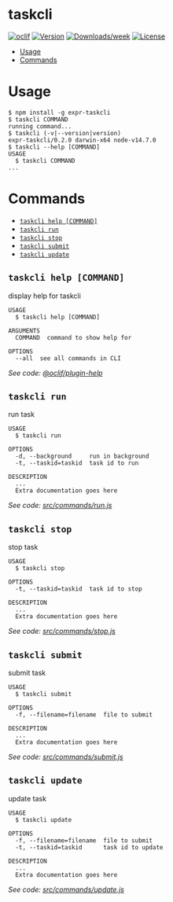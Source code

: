 taskcli
=======



[![oclif](https://img.shields.io/badge/cli-oclif-brightgreen.svg)](https://oclif.io)
[![Version](https://img.shields.io/npm/v/taskcli.svg)](https://npmjs.org/package/taskcli)
[![Downloads/week](https://img.shields.io/npm/dw/taskcli.svg)](https://npmjs.org/package/taskcli)
[![License](https://img.shields.io/npm/l/taskcli.svg)](https://github.com/yjhatfdu/taskcli/blob/master/package.json)

<!-- toc -->
* [Usage](#usage)
* [Commands](#commands)
<!-- tocstop -->
# Usage
<!-- usage -->
```sh-session
$ npm install -g expr-taskcli
$ taskcli COMMAND
running command...
$ taskcli (-v|--version|version)
expr-taskcli/0.2.0 darwin-x64 node-v14.7.0
$ taskcli --help [COMMAND]
USAGE
  $ taskcli COMMAND
...
```
<!-- usagestop -->
# Commands
<!-- commands -->
* [`taskcli help [COMMAND]`](#taskcli-help-command)
* [`taskcli run`](#taskcli-run)
* [`taskcli stop`](#taskcli-stop)
* [`taskcli submit`](#taskcli-submit)
* [`taskcli update`](#taskcli-update)

## `taskcli help [COMMAND]`

display help for taskcli

```
USAGE
  $ taskcli help [COMMAND]

ARGUMENTS
  COMMAND  command to show help for

OPTIONS
  --all  see all commands in CLI
```

_See code: [@oclif/plugin-help](https://github.com/oclif/plugin-help/blob/v3.2.0/src/commands/help.ts)_

## `taskcli run`

run task

```
USAGE
  $ taskcli run

OPTIONS
  -d, --background     run in background
  -t, --taskid=taskid  task id to run

DESCRIPTION
  ...
  Extra documentation goes here
```

_See code: [src/commands/run.js](https://github.com/yjhatfdu/taskcli/blob/v0.2.0/src/commands/run.js)_

## `taskcli stop`

stop task

```
USAGE
  $ taskcli stop

OPTIONS
  -t, --taskid=taskid  task id to stop

DESCRIPTION
  ...
  Extra documentation goes here
```

_See code: [src/commands/stop.js](https://github.com/yjhatfdu/taskcli/blob/v0.2.0/src/commands/stop.js)_

## `taskcli submit`

submit task

```
USAGE
  $ taskcli submit

OPTIONS
  -f, --filename=filename  file to submit

DESCRIPTION
  ...
  Extra documentation goes here
```

_See code: [src/commands/submit.js](https://github.com/yjhatfdu/taskcli/blob/v0.2.0/src/commands/submit.js)_

## `taskcli update`

update task

```
USAGE
  $ taskcli update

OPTIONS
  -f, --filename=filename  file to submit
  -t, --taskid=taskid      task id to update

DESCRIPTION
  ...
  Extra documentation goes here
```

_See code: [src/commands/update.js](https://github.com/yjhatfdu/taskcli/blob/v0.2.0/src/commands/update.js)_
<!-- commandsstop -->
